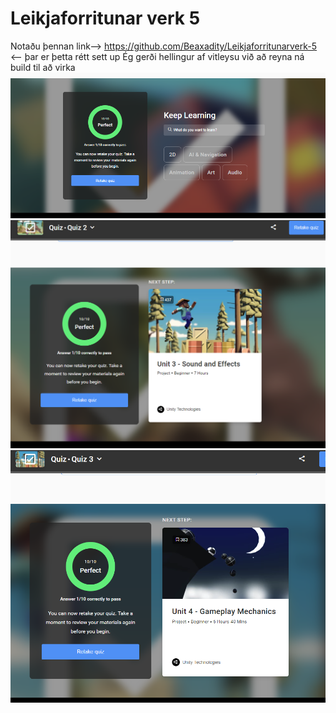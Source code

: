 # Leikjaforritunar verk 5
Notaðu þennan link--> https://github.com/Beaxadity/Leikjaforritunarverk-5 <-- þar er þetta rétt sett up
Ég gerði hellingur af vitleysu við að reyna ná build til að virka
![Quiz 1](https://github.com/Beaxadity/Leikjaverkefni5munsetjaverkefni-repositor-i-/blob/master/Myndir/Quiz%201.PNG)
![Quiz 2](https://github.com/Beaxadity/Leikjaverkefni5munsetjaverkefni-repositor-i-/blob/master/Myndir/Quiz%202.PNG)
![Quiz 3](https://github.com/Beaxadity/Leikjaverkefni5munsetjaverkefni-repositor-i-/blob/master/Myndir/Quiz%203.PNG)
